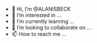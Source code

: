 - 👋 Hi, I’m @ALANISBECK
- 👀 I’m interested in ...
- 🌱 I’m currently learning ...
- 💞️ I’m looking to collaborate on ...
- 📫 How to reach me ...

<!---
ALANISBECK/ALANISBECK is a ✨ special ✨ repository because its `README.md` (this file) appears on your GitHub profile.
You can click the Preview link to take a look at your changes.
--->
